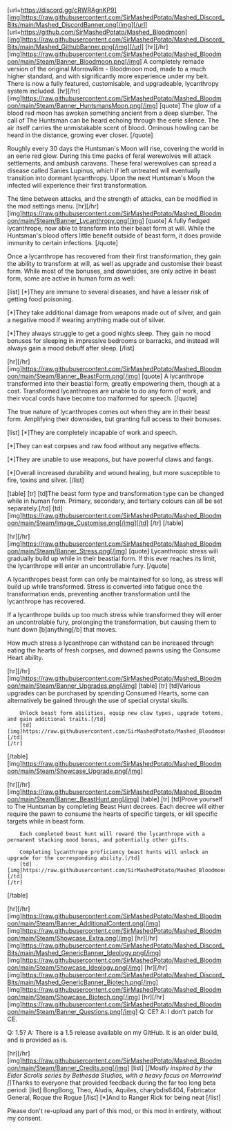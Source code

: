 [url=https://discord.gg/cRWRAgnKP9][img]https://raw.githubusercontent.com/SirMashedPotato/Mashed_Discord_Bits/main/Mashed_DiscordBanner.png[/img][/url]
[url=https://github.com/SirMashedPotato/Mashed_Bloodmoon][img]https://raw.githubusercontent.com/SirMashedPotato/Mashed_Discord_Bits/main/Mashed_GithubBanner.png[/img][/url]
[hr][/hr]
[img]https://raw.githubusercontent.com/SirMashedPotato/Mashed_Bloodmoon/main/Steam/Banner_Bloodmoon.png[/img]
A completely remade version of the original MorrowRim - Bloodmoon mod, made to a much higher standard, and with significantly more experience under my belt. There is now a fully featured, customisable, and upgradeable, lycanthropy system included.
[hr][/hr]
[img]https://raw.githubusercontent.com/SirMashedPotato/Mashed_Bloodmoon/main/Steam/Banner_HuntsmansMoon.png[/img]
[quote] The glow of a blood red moon has awoken something ancient from a deep slumber. The call of The Huntsman can be heard echoing through the eerie silence. The air itself carries the unmistakable scent of blood. Ominous howling can be heard in the distance, growing ever closer. [/quote]

Roughly every 30 days the Huntsman's Moon will rise, covering the world in an eerie red glow. During this time packs of feral werewolves will attack settlements, and ambush caravans. These feral werewolves can spread a disease called Sanies Lupinus, which if left untreated will eventually transition into dormant lycanthropy. Upon the next Huntsman's Moon the infected will experience their first transformation.

The time between attacks, and the strength of attacks, can be modified in the mod settings menu.
[hr][/hr]
[img]https://raw.githubusercontent.com/SirMashedPotato/Mashed_Bloodmoon/main/Steam/Banner_Lycanthropy.png[/img]
[quote] A fully fledged lycanthrope, now able to transform into their beast form at will. While the Huntsman's blood offers little benefit outside of beast form, it does provide immunity to certain infections. [/quote]

Once a lycanthrope has recovered from their first transformation, they gain the ability to transform at will, as well as upgrade and customise their beast form. While most of the bonuses, and downsides, are only active in beast form, some are active in human form as well:

[list]
[*]They are immune to several diseases, and have a lesser risk of getting food poisoning.

[*]They take additional damage from weapons made out of silver, and gain a negative mood if wearing anything made out of silver.

[*]They always struggle to get a good nights sleep. They gain no mood bonuses for sleeping in impressive bedrooms or barracks, and instead will always gain a mood debuff after sleep.
[/list]

[hr][/hr]
[img]https://raw.githubusercontent.com/SirMashedPotato/Mashed_Bloodmoon/main/Steam/Banner_BeastForm.png[/img]
[quote] A lycanthrope transformed into their beastial form, greatly empowering them, though at a cost. Transformed lycanthropes are unable to do any form of work, and their vocal cords have become too malformed for speech. [/quote]

The true nature of lycanthropes comes out when they are in their beast form. Amplifying their downsides, but granting full access to their bonuses.

[list]
[*]They are completely incapable of work and speech.

[*]They can eat corpses and raw food without any negative effects.

[*]They are unable to use weapons, but have powerful claws and fangs.

[*]Overall increased durability and wound healing, but more susceptible to fire, toxins and silver.
[/list]

[table]
    [tr]
        [td]The beast form type and transformation type can be changed while in human form. Primary, secondary, and tertiary colours can all be set separately.[/td]
        [td][img]https://raw.githubusercontent.com/SirMashedPotato/Mashed_Bloodmoon/main/Steam/Image_Customise.png[/img][/td]
    [/tr]
[/table]

[hr][/hr]
[img]https://raw.githubusercontent.com/SirMashedPotato/Mashed_Bloodmoon/main/Steam/Banner_Stress.png[/img]
[quote] Lycanthropic stress will gradually build up while in their beastial form. If this ever reaches its limit, the lycanthrope will enter an uncontrollable fury. [/quote]

A lycanthropes beast form can only be maintained for so long, as stress will build up while transformed. Stress is converted into fatigue once the transformation ends, preventing another transformation until the lycanthrope has recovered. 

If a lycanthrope builds up too much stress while transformed they will enter an uncontrolable fury, prolonging the transformation, but causing them to hunt down [b]anything[/b] that moves.

How much stress a lycanthrope can withstand can be increased through eating the hearts of fresh corpses, and downed pawns using the Consume Heart ability.

[hr][/hr]
[img]https://raw.githubusercontent.com/SirMashedPotato/Mashed_Bloodmoon/main/Steam/Banner_Upgrades.png[/img]
[table]
    [tr]
        [td]Various upgrades can be purchased by spending Consumed Hearts, some can alternatively be gained through the use of special crystal skulls.

        Unlock beast form abilities, equip new claw types, upgrade totems, and gain additional traits.[/td]
        [td][img]https://raw.githubusercontent.com/SirMashedPotato/Mashed_Bloodmoon/main/Steam/Image_Ability.png[/img][/td]
    [/tr]
[/table]
[img]https://raw.githubusercontent.com/SirMashedPotato/Mashed_Bloodmoon/main/Steam/Showcase_Upgrade.png[/img]

[hr][/hr]
[img]https://raw.githubusercontent.com/SirMashedPotato/Mashed_Bloodmoon/main/Steam/Banner_BeastHunt.png[/img]
[table]
    [tr]
        [td]Prove yourself to The Huntsman by completing Beast Hunt decrees. Each decree will either require the pawn to consume the hearts of specific targets, or kill specific targets while in beast form.
        
        Each completed beast hunt will reward the lycanthrope with a permanent stacking mood bonus, and potentially other gifts.
        
        Completing lycanthrope proficiency beast hunts will unlock an upgrade for the corresponding ability.[/td]
        [td][img]https://raw.githubusercontent.com/SirMashedPotato/Mashed_Bloodmoon/main/Steam/Image_BeastHunt.png[/img][/td]
    [/tr]
[/table]

[hr][/hr]
[img]https://raw.githubusercontent.com/SirMashedPotato/Mashed_Bloodmoon/main/Steam/Banner_AdditionalContent.png[/img]
[img]https://raw.githubusercontent.com/SirMashedPotato/Mashed_Bloodmoon/main/Steam/Showcase_Extra.png[/img]
[hr][/hr]
[img]https://raw.githubusercontent.com/SirMashedPotato/Mashed_Discord_Bits/main/Mashed_GenericBanner_Ideology.png[/img]
[img]https://raw.githubusercontent.com/SirMashedPotato/Mashed_Bloodmoon/main/Steam/Showcase_Ideology.png[/img]
[hr][/hr]
[img]https://raw.githubusercontent.com/SirMashedPotato/Mashed_Discord_Bits/main/Mashed_GenericBanner_Biotech.png[/img]
[img]https://raw.githubusercontent.com/SirMashedPotato/Mashed_Bloodmoon/main/Steam/Showcase_Biotech.png[/img]
[hr][/hr]
[img]https://raw.githubusercontent.com/SirMashedPotato/Mashed_Bloodmoon/main/Steam/Banner_Questions.png[/img]
Q: CE?
A: I don't patch for CE.

Q: 1.5?
A: There is a 1.5 release available on my GitHub. It is an older build, and is provided as is.

[hr][/hr]
[img]https://raw.githubusercontent.com/SirMashedPotato/Mashed_Bloodmoon/main/Steam/Banner_Credits.png[/img]
[list]
[*]Mostly inspired by the Elder Scrolls series by Bethesda Studios, with a heavy focus on Morrowind
[*]Thanks to everyone that provided feedback during the far too long beta period:
[list]
BongBong, Theo, Aludis, Aquiles, charybdis6404, Fabricator General, Roque the Rogue
[/list]
[*]And to Ranger Rick for being neat
[/list]

Please don't re-upload any part of this mod, or this mod in entirety, without my consent.